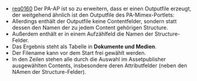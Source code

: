 * [req0160](https://github.com/PolitAktiv/politaktiv-requirements/tree/master/de/requirements/req0160.md)
Der PA-AP ist so zu erweitern, dass er einen Outputfile erzeugt, der weitgehend ähnlich ist den Outputfile des PA-Mimex-Portlets:
 * Allerdings enthält der Outputfile keine Contentfelder, sondern statt dessen den Namen der zu jedem Content gehörigen Structure.
 * Außerdem enthält er in einem Aufzählfeld die Namen der Structure-Felder.
 * Das Ergebnis steht als Tabelle in **Dokumente und Medien**.
 * Der Filename kann vor dem Start frei gewählt werden.
 * In den Zeilen stehen alle durch die Auswahl im Assetpublisher ausgewählten Contents, insbesondere deren Attributfelder (neben den NAmen der Structure-Felder).


